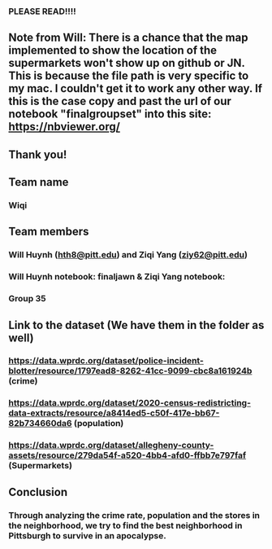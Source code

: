 ### PLEASE READ!!!!
## Note from Will: There is a chance that the map implemented to show the location of the supermarkets won't show up on github or JN. This is because the file path is very specific to my mac. I couldn't get it to work any other way. If this is the case copy and past the url of our notebook "finalgroupset" into this site: https://nbviewer.org/
## Thank you!

## Team name
### Wiqi
## Team members
### Will Huynh (hth8@pitt.edu) and Ziqi Yang (ziy62@pitt.edu)
### Will Huynh notebook: finaljawn & Ziqi Yang notebook: 
### Group 35
## Link to the dataset (We have them in the folder as well) 
### https://data.wprdc.org/dataset/police-incident-blotter/resource/1797ead8-8262-41cc-9099-cbc8a161924b (crime)
### https://data.wprdc.org/dataset/2020-census-redistricting-data-extracts/resource/a8414ed5-c50f-417e-bb67-82b734660da6 (population)
### https://data.wprdc.org/dataset/allegheny-county-assets/resource/279da54f-a520-4bb4-afd0-ffbb7e797faf (Supermarkets)
###
###
## Conclusion
### Through analyzing the crime rate, population and the stores in the neighborhood, we try to find the best neighborhood in Pittsburgh to survive in an apocalypse. 

